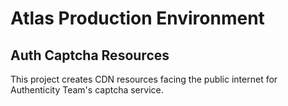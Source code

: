 # Atlas Production Environment

## Auth Captcha Resources

This project creates CDN resources facing the public internet for Authenticity Team's captcha service.
